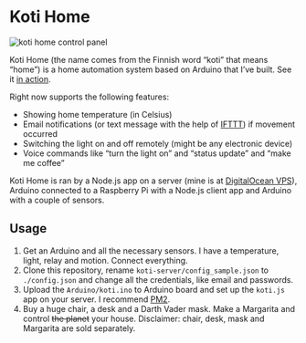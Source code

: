 Koti Home
========

![koti home control panel](screenshot.png)

Koti Home (the name comes from the Finnish word “koti” that means “home”) is a home automation system based on Arduino that I’ve built. See it [in action](http://youtu.be/p0GO6ct6n94).

Right now supports the following features:

* Showing home temperature (in Celsius)
* Email notifications (or text message with the help of [IFTTT](https://ifttt.com)) if movement occurred
* Switching the light on and off remotely (might be any electronic device)
* Voice commands like “turn the light on” and “status update” and “make me coffee”

Koti Home is ran by a Node.js app on a server (mine is at [DigitalOcean VPS](https://www.digitalocean.com/?refcode=054bb617bf5e)), Arduino connected to a Raspberry Pi with a Node.js client app and Arduino with a couple of sensors.

## Usage

1. Get an Arduino and all the necessary sensors. I have a temperature, light, relay and motion. Connect everything.
2. Clone this repository, rename ```koti-server/config_sample.json``` to ```./config.json``` and change all the credentials, like email and passwords.
3. Upload the ```Arduino/koti.ino``` to Arduino board and set up the ```koti.js``` app on your server. I recommend [PM2](https://github.com/Unitech/pm2).
4. Buy a huge chair, a desk and a Darth Vader mask. Make a Margarita and control ~~the planet~~ your house.
Disclaimer: chair, desk, mask and Margarita are sold separately.
